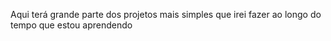 Aqui terá grande parte dos projetos mais simples que irei fazer ao longo do tempo que estou aprendendo
